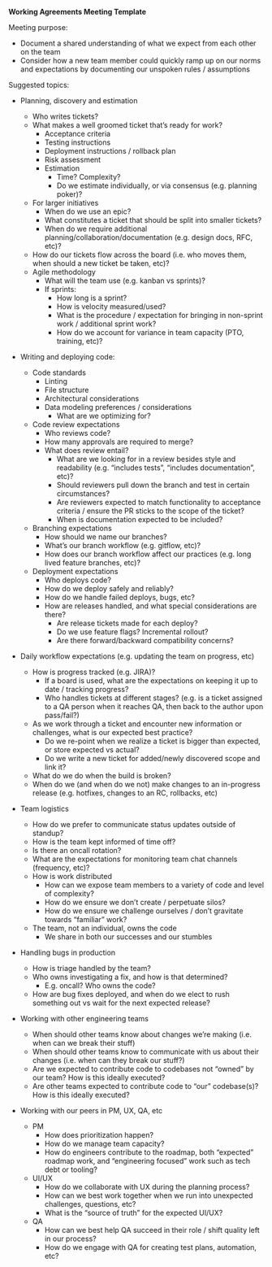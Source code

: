 
**Working Agreements Meeting Template**

Meeting purpose:


* Document a shared understanding of what we expect from each other on the team
* Consider how a new team member could quickly ramp up on our norms and expectations by documenting our unspoken rules / assumptions

Suggested topics:

* Planning, discovery and estimation
    * Who writes tickets?
    * What makes a well groomed ticket that’s ready for work?
        * Acceptance criteria
        * Testing instructions
        * Deployment instructions / rollback plan
        * Risk assessment
        * Estimation
            * Time? Complexity?
            * Do we estimate individually, or via consensus (e.g. planning poker)?
    * For larger initiatives
        * When do we use an epic?
        * What constitutes a ticket that should be split into smaller tickets?
        * When do we require additional planning/collaboration/documentation (e.g. design docs, RFC, etc)?
    * How do our tickets flow across the board (i.e. who moves them, when should a new ticket be taken, etc)?
    * Agile methodology
        * What will the team use (e.g. kanban vs sprints)?
        * If sprints:
            * How long is a sprint?
            * How is velocity measured/used?
            * What is the procedure / expectation for bringing in non-sprint work / additional sprint work?
            * How do we account for variance in team capacity (PTO, training, etc)?

* Writing and deploying code:
    * Code standards
        * Linting
        * File structure
        * Architectural considerations
        * Data modeling preferences / considerations
            * What are we optimizing for?
    * Code review expectations
        * Who reviews code?
        * How many approvals are required to merge?
        * What does review entail?
            * What are we looking for in a review besides style and readability (e.g. “includes tests”, “includes documentation”, etc)?
            * Should reviewers pull down the branch and test in certain circumstances?
            * Are reviewers expected to match functionality to acceptance criteria / ensure the PR sticks to the scope of the ticket?
            * When is documentation expected to be included?
    * Branching expectations
        * How should we name our branches?
        * What’s our branch workflow (e.g. gitflow, etc)?
        * How does our branch workflow affect our practices (e.g. long lived feature branches, etc)?
    * Deployment expectations
        * Who deploys code?
        * How do we deploy safely and reliably?
        * How do we handle failed deploys, bugs, etc?
        * How are releases handled, and what special considerations are there?
            * Are release tickets made for each deploy?
            * Do we use feature flags? Incremental rollout?
            * Are there forward/backward compatibility concerns?

* Daily workflow expectations (e.g. updating the team on progress, etc)
    * How is progress tracked (e.g. JIRA)?
        * If a board is used, what are the expectations on keeping it up to date / tracking progress?
        * Who handles tickets at different stages? (e.g. is a ticket assigned to a QA person when it reaches QA, then back to the author upon pass/fail?)
    * As we work through a ticket and encounter new information or challenges, what is our expected best practice?
        * Do we re-point when we realize a ticket is bigger than expected, or store expected vs actual?
        * Do we write a new ticket for added/newly discovered scope and link it?
    * What do we do when the build is broken?
    * When do we (and when do we not) make changes to an in-progress release (e.g. hotfixes, changes to an RC, rollbacks, etc)

* Team logistics
    * How do we prefer to communicate status updates outside of standup?
    * How is the team kept informed of time off?
    * Is there an oncall rotation?
    * What are the expectations for monitoring team chat channels (frequency, etc)?
    * How is work distributed
        * How can we expose team members to a variety of code and level of complexity?
        * How do we ensure we don’t create / perpetuate silos?
        * How do we ensure we challenge ourselves / don’t gravitate towards “familiar” work?
    * The team, not an individual, owns the code
        * We share in both our successes and our stumbles

* Handling bugs in production
    * How is triage handled by the team?
    * Who owns investigating a fix, and how is that determined?
        * E.g. oncall? Who owns the code?
    * How are bug fixes deployed, and when do we elect to rush something out vs wait for the next expected release?

* Working with other engineering teams
    * When should other teams know about changes we’re making (i.e. when can we break their stuff)
    * When should other teams know to communicate with us about their changes (i.e. when can they break our stuff?)
    * Are we expected to contribute code to codebases not “owned” by our team? How is this ideally executed?
    * Are other teams expected to contribute code to “our” codebase(s)? How is this ideally executed?

* Working with our peers in PM, UX, QA, etc
    * PM
        * How does prioritization happen?
        * How do we manage team capacity?
        * How do engineers contribute to the roadmap, both “expected” roadmap work, and “engineering focused” work such as tech debt or tooling?
    * UI/UX
        * How do we collaborate with UX during the planning process?
        * How can we best work together when we run into unexpected challenges, questions, etc?
        * What is the “source of truth” for the expected UI/UX?
    * QA
        * How can we best help QA succeed in their role / shift quality left in our process?
        * How do we engage with QA for creating test plans, automation, etc?